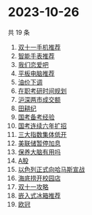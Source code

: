 # 2023-10-26

共 19 条

<!-- BEGIN ZHIHUSEARCH -->
<!-- 最后更新时间 Thu Oct 26 2023 15:10:50 GMT+0800 (China Standard Time) -->
1. [双十一手机推荐](https://www.zhihu.com/search?q=双十一手机推荐)
1. [智能手表推荐](https://www.zhihu.com/search?q=智能手表推荐)
1. [我们恋爱吧](https://www.zhihu.com/search?q=我们恋爱吧)
1. [平板电脑推荐](https://www.zhihu.com/search?q=平板电脑推荐)
1. [油价下调](https://www.zhihu.com/search?q=油价下调)
1. [在职考研时间规划](https://www.zhihu.com/search?q=在职考研时间规划)
1. [沪深两市成交额](https://www.zhihu.com/search?q=沪深两市成交额)
1. [田耕纪](https://www.zhihu.com/search?q=田耕纪)
1. [国考备考经验](https://www.zhihu.com/search?q=国考备考经验)
1. [国考连续六年扩招](https://www.zhihu.com/search?q=国考连续六年扩招)
1. [三大指数集体低开](https://www.zhihu.com/search?q=三大指数集体低开)
1. [美联储暂停加息](https://www.zhihu.com/search?q=美联储暂停加息)
1. [保养大脑有用吗](https://www.zhihu.com/search?q=保养大脑有用吗)
1. [A股](https://www.zhihu.com/search?q=A股)
1. [以色列正式向哈马斯宣战](https://www.zhihu.com/search?q=以色列正式向哈马斯宣战)
1. [海底捞开校园店](https://www.zhihu.com/search?q=海底捞开校园店)
1. [双十一攻略](https://www.zhihu.com/search?q=双十一攻略)
1. [嵌入式冰箱推荐](https://www.zhihu.com/search?q=嵌入式冰箱推荐)
1. [欧冠](https://www.zhihu.com/search?q=欧冠)
<!-- END ZHIHUSEARCH -->
